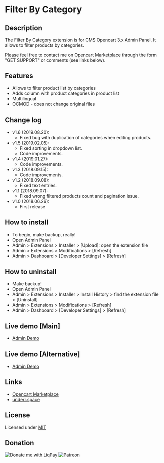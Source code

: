 # Filter By Category

## Description
The Filter By Category extension is for CMS Opencart 3.x Admin Panel. It allows to filter products by categories.

Please feel free to contact me on Opencart Marketplace through the form "GET SUPPORT" or comments (see links below).

## Features
* Allows to filter product list by categories
* Adds column with product categories in product list
* Multilingual
* OCMOD - does not change original files

## Change log
* v1.6 (2019.08.20):
  * Fixed bug with duplication of categories when editing products.
* v1.5 (2019.02.05):
  * Fixed sorting in dropdown list.
  * Code improvements.
* v1.4 (2019.01.27):
  * Code improvements.
* v1.3 (2018.09.15):
  * Code improvements.
* v1.2 (2018.09.08):
  * Fixed text entries.
* v1.1 (2018.09.07):
  * Fixed wrong filtered products count and pagination issue.
* v1.0 (2018.06.26):
  * First release

## How to install
* To begin, make backup, really!
* Open Admin Panel
* Admin > Extensions > Installer > [Upload]: open the extension file
* Admin > Extensions > Modifications > [Refresh]
* Admin > Dashboard > [Developer Settings] > [Refresh]

## How to uninstall
* Make backup!
* Open Admin Panel
* Admin > Extensions > Installer > Install History > find the extension file > [Uninstall]
* Admin > Extensions > Modifications > [Refresh]
* Admin > Dashboard > [Developer Settings] > [Refresh]

## Live demo [Main]
* [Admin Demo](http://ocmod.freevar.com/oc3020/b/admin/index.php?route=catalog/product)

## Live demo [Alternative]
* [Admin Demo](https://oc3020.underr.thats.im/b/admin/index.php?route=catalog/product)

## Links
* [Opencart Marketplace](https://www.opencart.com/index.php?route=marketplace/extension/info&extension_id=34415)
* [underr.space](https://underr.space/notes/projects/project-007.html)

## License
Licensed under [MIT](https://raw.githubusercontent.com/underr-ua/ocmod3-sort-by-newest/master/LICENSE.txt)

## Donation
[![Donate me with LiqPay](https://image.ibb.co/nA3HoS/liqpay.png)](https://www.liqpay.ua/en/checkout/card/underr)
[![Patreon](https://i.ibb.co/RvTchQm/become-a-patron-button.png)](https://www.patreon.com/underr)
